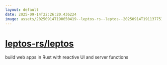 ```yaml
---
layout: default
date: 2025-09-14T22:26:20.436224
image: assets/20250914T190650419--leptos-rs--leptos--20250914T191137751--cropped.png
---
```


# [leptos-rs/leptos](https://github.com/leptos-rs/leptos)

build web apps in Rust with reactive UI and server functions

